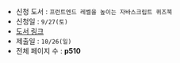 - 신청 도서 : `프런트엔드 레벨을 높이는 자바스크립트 퀴즈북`
- 신청일 : `9/27(토)`
- [도서 링크](https://www.hanbit.co.kr/store/books/look.php?p_code=B3370388504&type=book) 
- 제출일 : `10/26(일)`
- 전체 페이지 수 : **p510**